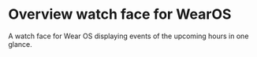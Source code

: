 # Overview watch face for WearOS
A watch face for Wear OS displaying events of the upcoming hours in one glance.